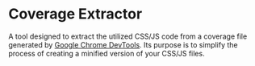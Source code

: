 # Coverage Extractor

A tool designed to extract the utilized CSS/JS code from a coverage file generated by [Google Chrome DevTools](https://developer.chrome.com/docs/devtools/coverage). Its purpose is to simplify the process of creating a minified version of your CSS/JS files.
